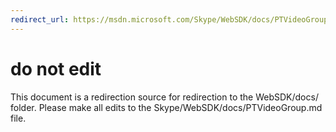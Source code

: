 ```yaml
---
redirect_url: https://msdn.microsoft.com/Skype/WebSDK/docs/PTVideoGroup
---
```

# do not edit
This document is a redirection source for redirection to the WebSDK/docs/ folder. Please make all edits to the Skype/WebSDK/docs/PTVideoGroup.md file.

